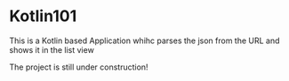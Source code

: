 # Kotlin101
This is a Kotlin based Application whihc parses the json from the URL and shows it in the list view

The project is still under construction!
